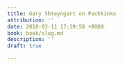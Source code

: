 ```yaml
---
title: Gary Shteyngart on Pachkinko
attribution: ''
date: 2018-03-11 17:39:58 +0000
book: book/slug.md
description: ''
draft: true

---
```

